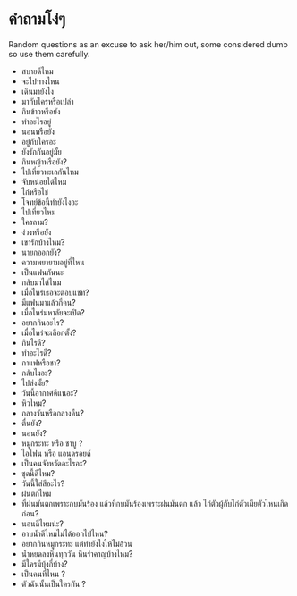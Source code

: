 # คำถามโง่ๆ

Random questions as an excuse to ask her/him out, some considered dumb so use them carefully.

- สบายดีไหม
- จะไปทางไหน
- เดินมายังไง
- มากับใครหรือเปล่า
- กินข้าวหรือยัง
- ทำอะไรอยู่
- นอนหรือยัง
- อยู่กับใครอะ
- ยังรักกันอยู่มั้ย
- กินหญ้าหรือยัง?
- ไปเที่ยวทะเลกันไหม
- จับหน่อยได้ไหม
- ไก่หรือไข่
- โจทย์ข้อนี้ทำยังไงอะ
- ไปเที่ยวไหม
- ใครถาม?
- ง่วงหรือยัง
- เขารักบ้างไหม?
- นายกออกยัง?
- ความพยายามอยู่ที่ไหน
- เป็นแฟนกันนะ
- กลับมาได้ไหม
- เมื่อไหร่เธอจะตอบแชท?
- มีแฟนมาแล้วกี่คน?
- เมื่อไหร่มหาลัยจะเปิด?
- อยากกินอะไร?
- เมื่อไหร่จะเลือกตั้ง?
- กินไรดี?
- ทำอะไรดี?
- กาแฟหรือชา?
- กลับไงอะ?
- ไปส่งมั้ย?
- วันนี้อากาศดีแนอะ?
- หิวไหม?
- กลางวันหรือกลางคืน?
- ตื่นยัง?
- นอนยัง?
- หมูกระทะ หรือ ชาบู ? 
- ไอโฟน หรือ แอนดรอยด์
- เป็นคนจังหวัดอะไรอะ?
- ชุดนี้ดีไหม?
- วันนี้ใส่สีอะไร?
- ฝนตกไหม
- ที่ฝนมันตกเพราะกบมันร้อง แล้วที่กบมันร้องเพราะฝนมันตก แล้ว ไก่ตัวผู้กับไก่ตัวเมียตัวไหนเกิดก่อน?
- นอนดีไหมน่ะ?
- อาบน้ำดีไหมไม่ได้ออกไปไหน?
- อยากกินหมูกระทะ แต่ทำยังไงให้ไม่อ้วน
- น้ำหยดลงหินทุกวัน หินรำคาญบ้างไหม?
- มีใครมีบุ้งกี๋บ้าง?
- เป็นคนที่ไหน ?
- ตัวฉันนั้นเป็นใครกัน ?
